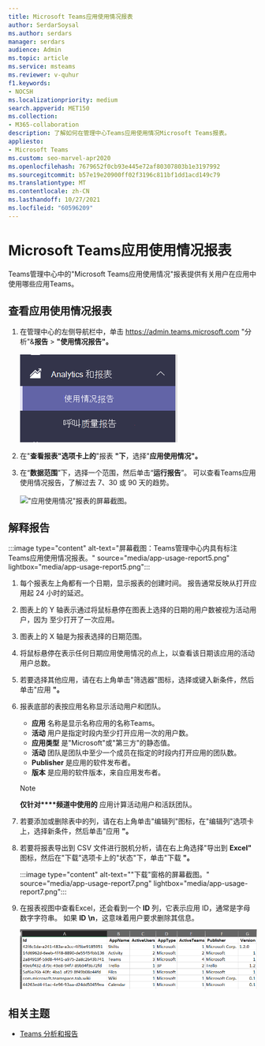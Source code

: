 ```yaml
---
title: Microsoft Teams应用使用情况报表
author: SerdarSoysal
ms.author: serdars
manager: serdars
audience: Admin
ms.topic: article
ms.service: msteams
ms.reviewer: v-quhur
f1.keywords:
- NOCSH
ms.localizationpriority: medium
search.appverid: MET150
ms.collection:
- M365-collaboration
description: 了解如何在管理中心Teams应用使用情况Microsoft Teams报表。
appliesto:
- Microsoft Teams
ms.custom: seo-marvel-apr2020
ms.openlocfilehash: 7679652f0cb93e445e72af80307803b1e3197992
ms.sourcegitcommit: b57e19e20900ff02f3196c811bf1dd1acd149c79
ms.translationtype: MT
ms.contentlocale: zh-CN
ms.lasthandoff: 10/27/2021
ms.locfileid: "60596209"
---
```

# <a name="microsoft-teams-app-usage-report"></a>Microsoft Teams应用使用情况报表

Teams管理中心中的"Microsoft Teams应用使用情况"报表提供有关用户在应用中使用哪些应用Teams。  

## <a name="view-the-app-usage-report"></a>查看应用使用情况报表

1. 在管理中心的左侧导航栏中，单击 <https://admin.teams.microsoft.com> "分析"&**报告**  >  **"使用情况报告"。**<br><br>!["使用情况报告"菜单项的屏幕截图。](media/app-usage-report1.png "&quot;使用情况报告&quot;菜单项的屏幕截图。")
2. 在"**查看报表"选项卡上的**"报表 **"下**，选择"**应用使用情况"。**

3. 在“**数据范围**”下，选择一个范围，然后单击“**运行报告**”。 可以查看Teams应用使用情况报告，了解过去 7、30 或 90 天的趋势。<br><br>!["应用使用情况"报表的屏幕截图。](media/app-usage-report2.png "&quot;应用使用情况&quot;报表的屏幕截图。")


## <a name="interpret-the-report"></a>解释报告

:::image type="content" alt-text="屏幕截图：Teams管理中心内具有标注Teams应用使用情况报表。" source="media/app-usage-report5.png" lightbox="media/app-usage-report5.png":::

1. 每个报表左上角都有一个日期，显示报表的创建时间。 报告通常反映从打开应用起 24 小时的延迟。

2. 图表上的 Y 轴表示通过将鼠标悬停在图表上选择的日期的用户数被视为活动用户，因为 至少打开了一次应用。

3. 图表上的 X 轴是为报表选择的日期范围。

4. 将鼠标悬停在表示任何日期应用使用情况的点上，以查看该日期该应用的活动用户总数。

5. 若要选择其他应用，请在右上角单击"筛选器"图标，选择或键入新条件，然后单击"应用 **"。**

6. 报表底部的表按应用名称显示活动用户和团队。

   - **应用** 名称是显示名称应用的名称Teams。
   - **活动** 用户是指定时段内至少打开应用一次的用户数。
   - **应用类型** 是"Microsoft"或"第三方"的静态值。
   - **活动** 团队是团队中至少一个成员在指定的时段内打开应用的团队数。
   - **Publisher** 是应用的软件发布者。
   - **版本** 是应用的软件版本，来自应用发布者。

   > [!NOTE]
   > **仅针对****频道中使用的** 应用计算活动用户和活跃团队。

7. 若要添加或删除表中的列，请在右上角单击"编辑列"图标，在"编辑列"选项卡上，选择新条件，然后单击"应用 **"。**

8. 若要将报表导出到 CSV 文件进行脱机分析，请在右上角选择"导出到 **Excel"** 图标，然后在"下载"选项卡上的"状态"下，单击"下载 **"。**

   :::image type="content" alt-text=""下载"窗格的屏幕截图。" source="media/app-usage-report7.png" lightbox="media/app-usage-report7.png":::

9. 在报表视图中查看Excel，还会看到一个 **ID** 列，它表示应用 ID，通常是字母数字字符串。 如果 **ID** **\n**，这意味着用户要求删除其信息。

   ![已下载报表的Excel屏幕截图。](media/app-usage-report8.png "下载的报表Excel屏幕截图。")

## <a name="related-topics"></a>相关主题

- [Teams 分析和报告](teams-reporting-reference.md)
